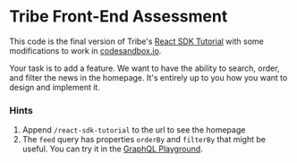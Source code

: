 # Tribe Front-End Assessment

This code is the final version of Tribe's [React SDK Tutorial](https://partners.tribe.so/docs/guide/tutorials/react-sdk-tutorial/introduction)
with some modifications to work in [codesandbox.io](https://codesandbox.io).

Your task is to add a feature. We want to have the ability to search, order, and filter the news
in the homepage. It's entirely up to you how you want to design and implement it.

### Hints
1. Append `/react-sdk-tutorial` to the url to see the homepage
2. The `feed` query has properties `orderBy` and `filterBy` that might be useful.
    You can try it in the [GraphQL Playground](https://app.tribe.so/api/gateway).
